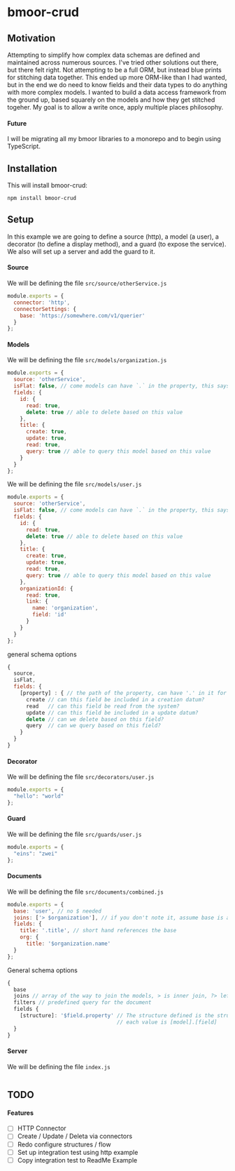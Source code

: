 # bmoor-crud

## Motivation
Attempting to simplify how complex data schemas are defined and maintained across numerous sources.  I've tried other solutions out there, but there felt right.  Not attempting to be a full ORM, but instead blue prints for stitching data together.
This ended up more ORM-like than I had wanted, but in the end we do need to know fields and their data types to do anything with more complex models.  I wanted to build a data access framework from the ground up, based squarely on the models and how they get stitched togeher.  My goal is to allow a write once, apply multiple places philosophy.

#### Future
I will be migrating all my bmoor libraries to a monorepo and to begin using TypeScript.

## Installation
This will install bmoor-crud:
```
npm install bmoor-crud
```

## Setup
In this example we are going to define a source (http), a model (a user), a decorator (to define a display method), and a guard (to expose the service).  We also will set up a server and add the guard to it. 

#### Source
We will be defining the file `src/source/otherService.js`
```javascript
module.exports = {
  connector: 'http',
  connectorSettings: {
    base: 'https://somewhere.com/v1/querier'
  }
};
```

#### Models
We will be defining the file `src/models/organization.js`
```javascript
module.exports = {
  source: 'otherService',
  isFlat: false, // come models can have `.` in the property, this says ignore that
  fields: {
    id: {
      read: true,
      delete: true // able to delete based on this value
    },
    title: {
      create: true,
      update: true,
      read: true,
      query: true // able to query this model based on this value
    }
  }
};
```

We will be defining the file `src/models/user.js`
```javascript
module.exports = {
  source: 'otherService',
  isFlat: false, // come models can have `.` in the property, this says ignore that
  fields: {
    id: {
      read: true,
      delete: true // able to delete based on this value
    },
    title: {
      create: true,
      update: true,
      read: true,
      query: true // able to query this model based on this value
    },
    organizationId: {
      read: true,
      link: {
        name: 'organization',
        field: 'id'
      }
    }
  }
};
```

general schema options
```javascript
{
  source,
  isFlat,
  fields: {
    [property] : { // the path of the property, can have '.' in it for heirarchy
      create // can this field be included in a creation datum?
      read   // can this field be read from the system?
      update // can this field be included in a update datum?
      delete // can we delete based on this field?
      query  // can we query based on this field?
    }
  }
}
````

#### Decorator
We will be defining the file `src/decorators/user.js`
```javascript
module.exports = {
  "hello": "world"
};
```

#### Guard
We will be defining the file `src/guards/user.js`
```javascript
module.exports = {
  "eins": "zwei"
};
```

#### Documents
We will be defining the file `src/documents/combined.js`
```javascript
module.exports = {
  base: 'user', // no $ needed
  joins: ['> $organization'], // if you don't note it, assume base is always the first
  fields: {
    title: '.title', // short hand references the base
    org: {
      title: '$organization.name'
  }
};
```

General schema options
```javascript
{
  base
  joins // array of the way to join the models, > is inner join, ?> left join
  filters // predefined query for the document
  fields {
    [structure]: '$field.property' // The structure defined is the structure returned
                                   // each value is [model].[field]
  }
}
````

#### Server
We will be defining the file `index.js`
```
```

## TODO
#### Features
- [ ] HTTP Connector
- [ ] Create / Update / Deleta via connectors
- [ ] Redo configure structures / flow
- [ ] Set up integration test using http example
- [ ] Copy integration test to ReadMe Example
